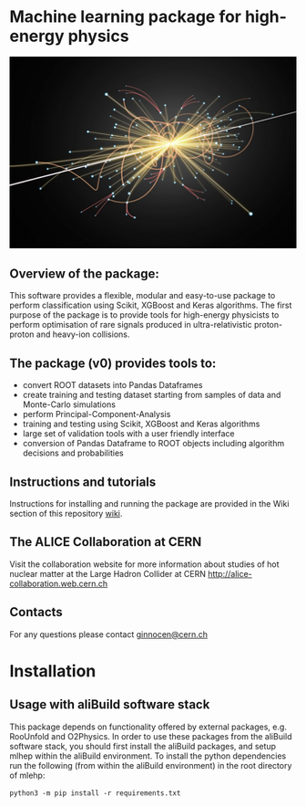 # Machine learning package for high-energy physics

![LHC Particle](figures/LHCparticle.jpg)

## Overview of the package:
This software provides a flexible, modular and easy-to-use package to perform classification using Scikit, XGBoost and Keras algorithms. The first purpose of the package is to provide tools for high-energy physicists to perform optimisation of rare signals produced in ultra-relativistic proton-proton and heavy-ion collisions. 

## The package (v0) provides tools to:
- convert ROOT datasets into Pandas Dataframes
- create training and testing dataset starting from samples of data and Monte-Carlo simulations
- perform Principal-Component-Analysis
- training and testing using Scikit, XGBoost and Keras algorithms
- large set of validation tools with a user friendly interface
- conversion of Pandas Dataframe to ROOT objects including algorithm decisions and probabilities

## Instructions and tutorials
Instructions for installing and running the package are provided in the Wiki section of this repository [wiki](https://github.com/ginnocen/MachineLearningHEP/wiki).

## The ALICE Collaboration at CERN
Visit the collaboration website for more information about studies of hot nuclear matter at the Large Hadron Collider at CERN
http://alice-collaboration.web.cern.ch

## Contacts
For any questions please contact <ginnocen@cern.ch>

# Installation

## Usage with aliBuild software stack

This package depends on functionality offered by external packages, e.g. RooUnfold and O2Physics.
In order to use these packages from the aliBuild software stack, you should first install the aliBuild packages, and setup mlhep within the aliBuild environment.
To install the python dependencies run the following (from within the aliBuild environment) in the root directory of mlehp:
```
python3 -m pip install -r requirements.txt
```
